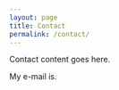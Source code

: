 ```yaml
--- 
layout: page
title: Contact
permalink: /contact/
---
```


Contact content goes here.

My e-mail is.